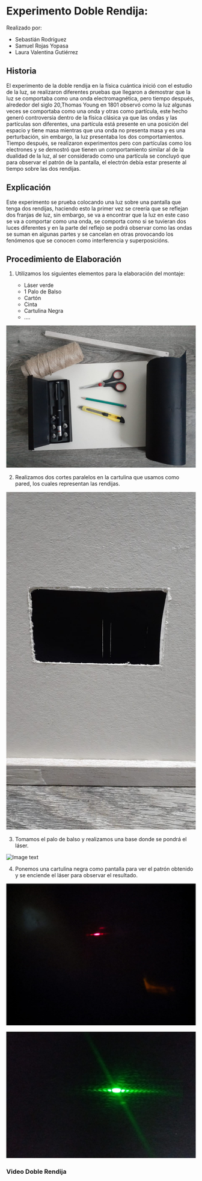# Experimento Doble Rendija:

Realizado por:
- Sebastián Rodríguez
- Samuel Rojas Yopasa
- Laura Valentina Gutiérrez

## Historia
El experimento de la doble rendija en la física cuántica inició 
con el estudio de la luz, se realizaron diferentes pruebas que llegaron a demostrar que la luz se comportaba como una onda electromagnética, pero tiempo después, alrededor del siglo 20,Thomas Young en 1801 observó como la luz algunas veces se comportaba como una onda y otras como partícula, este hecho generó controversia dentro de la física clásica ya que las ondas y las partículas son diferentes, una partícula está presente en una posición del espacio y tiene masa mientras que una onda no presenta masa y es una perturbación, sin embargo, la luz presentaba los dos comportamientos. Tiempo después, se realizaron experimentos pero con partículas como los electrones y se demostró que tienen un comportamiento similar al de la dualidad de la luz, al ser considerado como una partícula se concluyó que para observar el patrón de la pantalla, el electrón debía estar presente al tiempo sobre las dos rendijas.

## Explicación
Este experimento se prueba colocando una luz sobre una pantalla que tenga dos rendijas, haciendo esto la primer vez se creería que se reflejan dos franjas de luz, sin embargo, se va a encontrar que la luz en este caso se va a comportar como una onda, se comporta como si se tuvieran dos luces diferentes y en la parte del reflejo se podrá observar como las ondas se suman en algunas partes y se cancelan en otras provocando los fenómenos que se conocen como interferencia y superposicións.

## Procedimiento de Elaboración
  1. Utilizamos los siguientes elementos para la elaboración del montaje: 
  
      - Láser verde
      - 1 Palo de Balso
      - Cartón 
      - Cinta
      - Cartulina Negra
      - ....

  ![Image text](https://github.com/SamuRoj/CNYT/blob/master/Materiales.jpeg)
    
  2. Realizamos dos cortes paralelos en la cartulina que usamos como pared, los cuales representan las rendijas.
      
  ![Image text](https://github.com/SamuRoj/CNYT/blob/master/Cartulina.jpeg)
  
  3. Tomamos el palo de balso y realizamos una base donde se pondrá el láser.
  
  ![Image text](https://github.com/SamuRoj/CNYT/blob/master/Láser.jpeg)


  4. Ponemos una cartulina negra como pantalla para ver el patrón obtenido y se enciende el láser para observar el resultado.

  ![Image text](https://github.com/SamuRoj/CNYT/blob/master/Resultado1.jpeg)

  ![Image text](https://github.com/SamuRoj/CNYT/blob/master/Resultado2.jpeg)

  
  ### Video Doble Rendija

